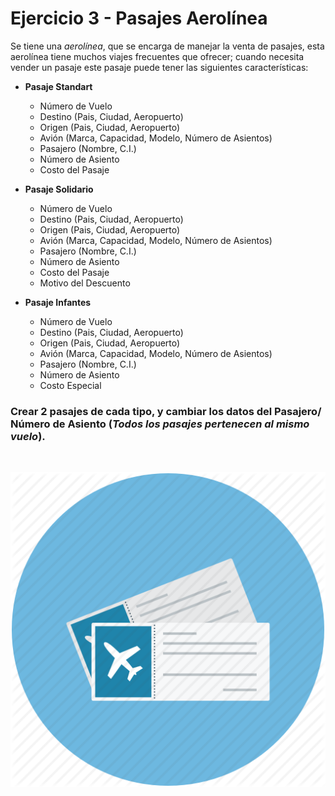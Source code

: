 # Ejercicio 3 - Pasajes Aerolínea

Se tiene una *aerolínea*, que se encarga de manejar la
venta de pasajes, esta aerolínea tiene muchos viajes
frecuentes que ofrecer; cuando necesita vender un
pasaje este pasaje puede tener las siguientes
características:

- **Pasaje Standart**
  - Número de Vuelo
  - Destino (Pais, Ciudad, Aeropuerto)
  - Origen (Pais, Ciudad, Aeropuerto)
  - Avión (Marca, Capacidad, Modelo, Número de Asientos)
  - Pasajero (Nombre, C.I.)
  - Número de Asiento
  - Costo del Pasaje

- **Pasaje Solidario**
  - Número de Vuelo
  - Destino (Pais, Ciudad, Aeropuerto)
  - Origen (Pais, Ciudad, Aeropuerto)
  - Avión (Marca, Capacidad, Modelo, Número de Asientos)
  - Pasajero (Nombre, C.I.)
  - Número de Asiento
  - Costo del Pasaje
  - Motivo del Descuento

- **Pasaje Infantes**
  - Número de Vuelo
  - Destino (Pais, Ciudad, Aeropuerto)
  - Origen (Pais, Ciudad, Aeropuerto)
  - Avión (Marca, Capacidad, Modelo, Número de Asientos)
  - Pasajero (Nombre, C.I.)
  - Número de Asiento
  - Costo Especial
  
 ### Crear 2 pasajes de cada tipo, y cambiar los datos del Pasajero/ Número de Asiento (*Todos los pasajes pertenecen al mismo vuelo*).
 </br>
 <p align="center">
    <img src="https://github.com/AleS900/prueba/blob/master/assets/08-512.png" />
 </p>
 
 
 
